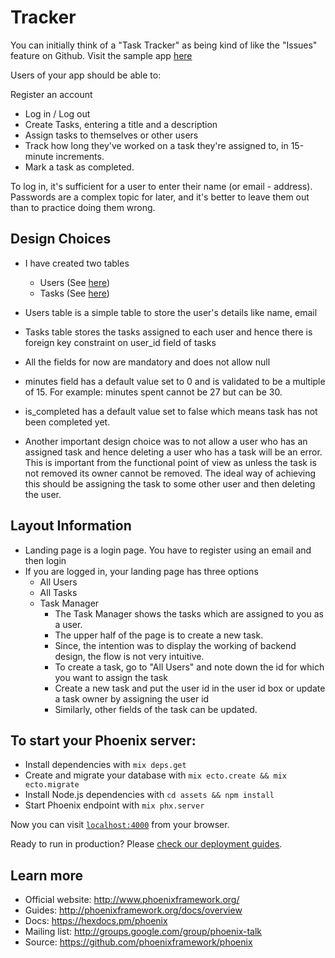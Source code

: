 # Tracker
You can initially think of a "Task Tracker" as being kind of like the "Issues" feature on Github. Visit the sample app [here](http://tasks1.purneshdixit.stream)

Users of your app should be able to:

Register an account
- Log in / Log out
- Create Tasks, entering a title and a description
- Assign tasks to themselves or other users
- Track how long they've worked on a task they're assigned to, in 15-minute increments.
- Mark a task as completed.

To log in, it's sufficient for a user to enter their name (or email - address). Passwords are a complex topic for later, and it's better to leave them out than to practice doing them wrong.

## Design Choices
- I have created two tables
  - Users (See [here](priv/repo/migrations/20180219072958_create_users.exs))
  - Tasks (See [here](priv/repo/migrations/20180219075410_create_tasks.exs))

- Users table is a simple table to store the user's details like name, email
- Tasks table stores the tasks assigned to each user and hence there is foreign key constraint on user_id field of tasks
- All the fields for now are mandatory and does not allow null
- minutes field has a default value set to 0 and is validated to be a multiple of 15. For example: minutes spent cannot be 27 but can be 30.
- is_completed has a default value set to false which means task has not been completed yet.

- Another important design choice was to not allow a user who has an assigned task and hence deleting a user who has a task will be an error. This is important from the functional point of view as unless the task is not removed its owner cannot be removed. The ideal way of achieving this should be assigning the task to some other user and then deleting the user.

## Layout Information
- Landing page is a login page. You have to register using an email and then login
- If you are logged in, your landing page has three options
  - All Users
  - All Tasks
  - Task Manager
    - The Task Manager shows the tasks which are assigned to you as a user.
    - The upper half of the page is to create a new task.
    - Since, the intention was to display the working of backend design, the flow is not very intuitive.
    - To create a task, go to "All Users" and note down the id for which you want to assign the task
    - Create a new task and put the user id in the user id box or update a task owner by assigning the user id
    - Similarly, other fields of the task can be updated.

## To start your Phoenix server:

  * Install dependencies with `mix deps.get`
  * Create and migrate your database with `mix ecto.create && mix ecto.migrate`
  * Install Node.js dependencies with `cd assets && npm install`
  * Start Phoenix endpoint with `mix phx.server`

Now you can visit [`localhost:4000`](http://localhost:4000) from your browser.

Ready to run in production? Please [check our deployment guides](http://www.phoenixframework.org/docs/deployment).

## Learn more

  * Official website: http://www.phoenixframework.org/
  * Guides: http://phoenixframework.org/docs/overview
  * Docs: https://hexdocs.pm/phoenix
  * Mailing list: http://groups.google.com/group/phoenix-talk
  * Source: https://github.com/phoenixframework/phoenix
